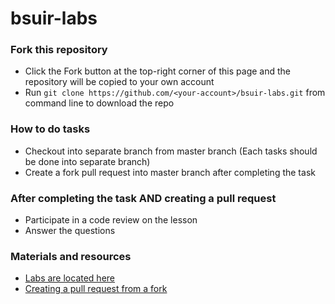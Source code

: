 # bsuir-labs

### Fork this repository
* Click the Fork button at the top-right corner of this page and the repository will be copied to your own account
* Run `git clone https://github.com/<your-account>/bsuir-labs.git` from command line to download the repo

### How to do tasks
* Checkout into separate branch from master branch (Each tasks should be done into separate branch)
* Create a fork pull request into master branch after completing the task

### After completing the task AND creating a pull request
* Participate in a code review on the lesson
* Answer the questions

### Materials and resources
* [Labs are located here](https://drive.google.com/drive/folders/1JK_D8e9rPVdysKW2-_SmxNN40WG68_QC)
* [Creating a pull request from a fork](https://help.github.com/articles/creating-a-pull-request-from-a-fork/)
